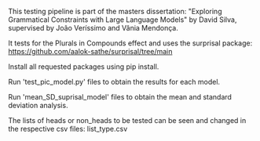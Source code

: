 This testing pipeline is part of the masters dissertation: "Exploring Grammatical Constraints with Large Language Models" by David Silva, supervised by João Veríssimo and Vânia Mendonça.

It tests for the Plurals in Compounds effect and uses the surprisal package: https://github.com/aalok-sathe/surprisal/tree/main

Install all requested packages using pip install.

Run 'test_pic_model.py' files to obtain the results for each model.

Run 'mean_SD_suprisal_model' files to obtain the mean and standard deviation analysis.

The lists of heads or non_heads to be tested can be seen and changed in the respective csv files: list_type.csv
